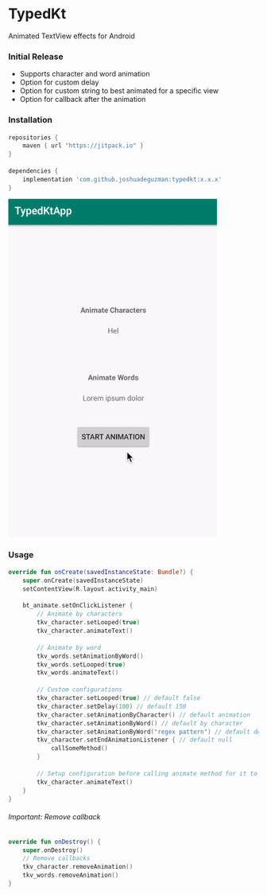# TypedKt
Animated TextView effects for Android

### Initial Release 
* Supports character and word animation
* Option for custom delay
* Option for custom string to best animated for a specific view
* Option for callback after the animation


### Installation
```gradle
repositories {
    maven { url "https://jitpack.io" }
}

dependencies {
    implementation 'com.github.joshuadeguzman:typedkt:x.x.x'
}
```

![Demo](https://raw.githubusercontent.com/joshuadeguzman/TypedKt/master/app/src/main/res/drawable/demo.gif)

### Usage
```kotlin
override fun onCreate(savedInstanceState: Bundle?) {
    super.onCreate(savedInstanceState)
    setContentView(R.layout.activity_main)

    bt_animate.setOnClickListener {
        // Animate by characters
        tkv_character.setLooped(true)
        tkv_character.animateText()

        // Animate by word
        tkv_words.setAnimationByWord()
        tkv_words.setLooped(true)
        tkv_words.animateText()
        
        // Custom configurations
        tkv_character.setLooped(true) // default false
        tkv_character.setDelay(100) // default 150
        tkv_character.setAnimationByCharacter() // default animation
        tkv_character.setAnimationByWord() // default by character
        tkv_character.setAnimationByWord("regex pattern") // default delimiter is "\\s+" which denotes space
        tkv_character.setEndAnimationListener { // default null
            callSomeMethod()
        }
        
        // Setup configuration before calling animate method for it to take effect
        tkv_character.animateText()
    }
}
```

###### Important: Remove callback
```kotlin
override fun onDestroy() {
    super.onDestroy()
    // Remove callbacks
    tkv_character.removeAnimation()
    tkv_words.removeAnimation()
}
```
